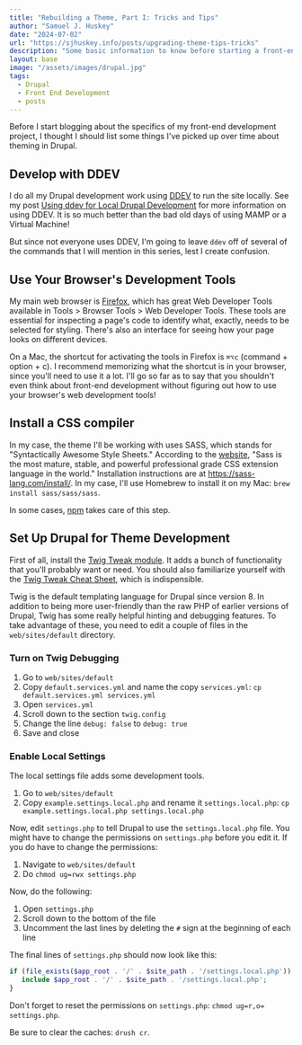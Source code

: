 ```yaml
---
title: "Rebuilding a Theme, Part I: Tricks and Tips"
author: "Samuel J. Huskey"
date: "2024-07-02"
url: "https://sjhuskey.info/posts/upgrading-theme-tips-tricks"
description: "Some basic information to know before starting a front-end development project in Drupal"
layout: base
image: "/assets/images/drupal.jpg"
tags:
  - Drupal
  - Front End Development
  - posts
---
```


Before I start blogging about the specifics of my front-end development project, I thought I should list some things I've picked up over time about theming in Drupal.

## Develop with DDEV

I do all my Drupal development work using [DDEV](https://ddev.com/) to run the site locally. See my post [Using ddev for Local Drupal Development](https://sjhuskey.info/posts/using-ddev-local-drupal/) for more information on using DDEV. It is so much better than the bad old days of using MAMP or a Virtual Machine!

But since not everyone uses DDEV, I'm going to leave `ddev` off of several of the commands that I will mention in this series, lest I create confusion.

## Use Your Browser's Development Tools

My main web browser is [Firefox](https://www.mozilla.org/en-US/firefox/new/), which has great Web Developer Tools available in Tools > Browser Tools > Web Developer Tools. These tools are essential for inspecting a page's code to identify what, exactly, needs to be selected for styling. There's also an interface for seeing how your page looks on different devices.

On a Mac, the shortcut for activating the tools in Firefox is `⌘⌥c` (command + option + c). I recommend memorizing what the shortcut is in your browser, since you'll need to use it a lot. I'll go so far as to say that you shouldn't even think about front-end development without figuring out how to use your browser's web development tools!

## Install a CSS compiler

In my case, the theme I'll be working with uses SASS, which stands for "Syntactically Awesome Style Sheets." According to the [website](https://sass-lang.com/), "Sass is the most mature, stable, and powerful professional grade CSS extension language in the world." Installation instructions are at <https://sass-lang.com/install/>. In my case, I'll use Homebrew to install it on my Mac: `brew install sass/sass/sass`.

In some cases, [npm](https://www.npmjs.com/) takes care of this step.

## Set Up Drupal for Theme Development

First of all, install the [Twig Tweak module](https://www.drupal.org/project/twig_tweak). It adds a bunch of functionality that you'll probably want or need. You should also familiarize yourself with the [Twig Tweak Cheat Sheet](https://git.drupalcode.org/project/twig_tweak/-/blob/3.x/docs/cheat-sheet.md), which is indispensible.

Twig is the default templating language for Drupal since version 8. In addition to being more user-friendly than the raw PHP of earlier versions of Drupal, Twig has some really helpful hinting and debugging features. To take advantage of these, you need to edit a couple of files in the `web/sites/default` directory.

### Turn on Twig Debugging

1. Go to `web/sites/default`
1. Copy `default.services.yml` and name the copy `services.yml`: `cp default.services.yml services.yml`
1. Open `services.yml`
1. Scroll down to the section `twig.config`
1. Change the line `debug: false` to `debug: true`
1. Save and close

### Enable Local Settings

The local settings file adds some development tools.

1. Go to `web/sites/default`
1. Copy `example.settings.local.php` and rename it `settings.local.php`: `cp example.settings.local.php settings.local.php`

Now, edit `settings.php` to tell Drupal to use the `settings.local.php` file. You might have to change the permissions on `settings.php` before you edit it. If you do have to change the permissions:

1. Navigate to `web/sites/default`
1. Do `chmod ug=rwx settings.php`

Now, do the following:

1. Open `settings.php`
1. Scroll down to the bottom of the file
1. Uncomment the last lines by deleting the `#` sign at the beginning of each line

The final lines of `settings.php` should now look like this:

```php
if (file_exists($app_root . '/' . $site_path . '/settings.local.php')) {
   include $app_root . '/' . $site_path . '/settings.local.php';
}
```

Don't forget to reset the permissions on `settings.php`: `chmod ug=r,o= settings.php`.

Be sure to clear the caches: `drush cr`.
